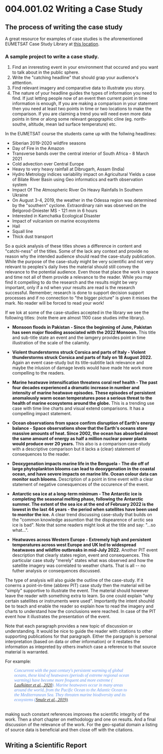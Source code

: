 # 004.001.02 Writing a Case Study 


## The process of writing the case study

A great resource for examples of case studies is the aforementioned EUMETSAT Case Study Library at [this location](https://www.eumetsat.int/case-studies).

### A sample project to write a case study.

1. Find an inreresting event in your environment that occured and you want to talk about in the public sphere.
2. Write the "catching headline" that should grap your audience's atttention.
3. Find relevant imagery and comparative data to illustrate you story.
4. The nature of your headline guides the types of information you need to find. If just letting people now of an event then current point in time information is enough, If you are making a comparison in your statement then you need at least two points in time or two locations to make the comparison. If you are claiming a trend you will need even more data points in time or along some relevant geopgraphic cline (eg. north-southe, altitude, mean lad surface temperature) etc.

In the EUMETSAT course the students came up with the follwing headlines:

* Siberian 2019-2020 wildfire seasons
* Day of Fire in the Amazon
* Transverse bands over the central interior of South Africa - 8 March 2021
* Cold advection over Central Europe
* Heavy to very heavy rainfall at Dibrugarh, Assam (India)
* Hydro Metrology indices variability impact on Agricultural Yields a case of Bilate River Basin using Geo informatics and earth observation system
* Impact Of The Atmospheric River On Heavy Rainfalls In Southern Ukraine
* On August 3-4, 2019, the weather in the Odessa region was determined by the "southern" cyclone. Extraordinary rain was observed on the Belgorod-Dniester MS - 121 mm in 6 hours
* Interested in Kamchatka Ecological Disaster
* Impact of vulcanism on marine ecosystems
* Hail
* Squall line
* Thick dust transport

So a quick analysis of these titles shows a difference in content and "catchi-ness" of the titles. Some of the lack any context and provide no reason why the intended audience should read the case-study publication. While the purpose of the case-study might be very scientific and not very relevant to peoples's daily lives the material should still convey the relevance to the potential audience. Even those that place the work in space and time not all of them provide a relevance to the reader. While you may find it compelling to do the research and the results might be very important, only if a nd when your results are read is the research 
successful. Remember; research is done to support decision support processes and if no connection to "the bigger picture" is given it misses the mark. No reader will be forced to read your work!

If we lok at some of the case-studies accepted in the library we see the following titles: (note there are almost 1100 case studies inthe library).
 * **Monsoon floods in Pakistan - Since the beginning of June, Pakistan has seen major flooding associated with the 2022 Monsoon.**
 This title and sub-title state an event and the iamgery provides point in time illustration of the scale of the calamity.
  
 * **Violent thunderstorms struck Corsica and parts of Italy - Violent thunderstorms struck Corsica and parts of Italy on 18 August 2022.**
 Again an event case-study but its title-subtitle lack relevance and maybe the inlusion of damage levels would have made hte work more compelling to the readers.
  
 * **Marine heatwave intensification threatens coral reef health - The past four decades experienced a dramatic increase in number and intensity of marine heatwave episodes. These episodes of persistent anomalously warm ocean temperatures pose a serious threat to the health of marine ecosystems around the globe.**
 This is a trending use case with time line charts and visual extend comparisons. It has a compelling impact statement.

* **Ocean observations from space confirm disruption of Earth's energy balance - Space observations show that the Earth's oceans store massive amounts of heat. Since 2002, the ocean has absorbed almost the same amount of energy as half a million nuclear power plants would produce over 20 years.**
This also is a comparison case-study with a descriptive comparison but it lacks a (clear) statement of consequences to the reader.

* **Deoxygenation impacts marine life in the Benguela - The die off of large phytoplankton blooms can lead to deoxygenation in the coastal ocean, and have severe impacts on marine life. Ocean colour data can monitor such blooms.**
Description of a point in time event with a clear statement of negative conesquences of the occurence of the event.
* **Antarctic sea ice at a long-term minimum - The Antarctic ice is completing the seasonal melting phase, following the Antarctic summer. The extent of the sea ice at the end of February 2022 is the lowest in the last 44 years - the period when satellites have been used to monitor the ice.**
A clear trend discussing case-study that builds on the "common knowledge assumtion that the dispearence of arctic sea ice is bad". Note that some readers might look at the title and say: "...so what...".
* **Heatwaves across Western Europe - Extremely high and persistent temperatures across west Europe and UK led to widespread heatwaves and wildfire outbreaks in mid-July 2022.**
Another PIT event description that clearly states region, event and consequences. This particular case study "merely" states what was observed and how the satellite imagery was correlated to weather charts. That is all -- no futher analysis or consequences discussed.

The type of analysis will also guide the outline of the case-study. If it conerns a point-in-time (abbrev PIT) case study then the material will be "simply" supportive to illustrate the event. The material should however leave the reader with something extra to learn. So one could explain "why certain satellites or instruments were used". Importantly the intent shouhld be to teach and enable the reader so explain how to read the imagery and charts to understand how the conclusions were reached. In case of the PIT event how it illustrates the presentation of the event. 

Note that each paragraph provides a new topic of discussion or understanding. It would be nice to guide the reader with citations to other supporting publications for that paragraph. Either the paragraph is personal interpretation (based on data or other information) or it restates the information as intepreted by others inwhich case a reference to that source material is warranted.

For example:

<div style="width:75%;margin: auto;margin-left:30px;margin-bottom:30px;color:cornflowerblue;font-style:italic;font-family:serif">Concurrent with the past century's persistent warming of global oceans, these kind of heatwaves (periods of extreme regional ocean warming) have become more frequent and more extreme ( <a style="text-decoration:underline" href="http://localhost">Laufkötter et al., 2020</a>). Marine heatwaves occur in many areas around the world, from the Pacific Ocean to the Atlantic Ocean to the Mediterranean Sea. They threaten marine biodiversity and its ecosystems (<a style="text-decoration:underline" href="http://localhost">Smale et al., 2019)</a>.</div>

making such constant references improves the scientific integrity of the work. Then a short chapter on methodology and one on results. And a final discussion of the relevance of the work. For the geo-spatial domain a listing of source data is beneficial and then close off with the citations.


## Writing a Scientific Report


